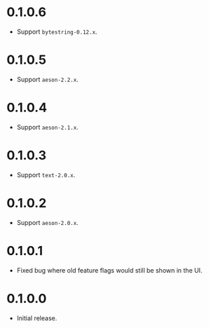 # 0.1.0.6

- Support `bytestring-0.12.x`.

# 0.1.0.5

- Support `aeson-2.2.x`.

# 0.1.0.4

- Support `aeson-2.1.x`.

# 0.1.0.3

- Support `text-2.0.x`.

# 0.1.0.2

- Support `aeson-2.0.x`.

# 0.1.0.1

- Fixed bug where old feature flags would still be shown in the UI.

# 0.1.0.0

- Initial release.
